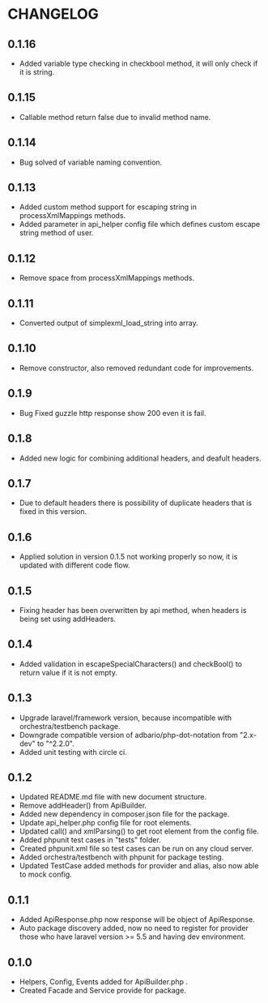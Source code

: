 # CHANGELOG

## 0.1.16
- Added variable type checking in checkbool method, it will only check if it is string.

## 0.1.15
- Callable method return false due to invalid method name.

## 0.1.14
- Bug solved of variable naming convention.

## 0.1.13
- Added custom method support for escaping string in processXmlMappings methods.
- Added parameter in api_helper config file which defines custom escape string method of user.

## 0.1.12
- Remove space from processXmlMappings methods.

## 0.1.11
- Converted output of simplexml_load_string into array.

## 0.1.10
- Remove constructor, also removed redundant code for improvements.

## 0.1.9
- Bug Fixed guzzle http response show 200 even it is fail.

## 0.1.8
- Added new logic for combining additional headers, and deafult headers.
 
## 0.1.7
- Due to default headers there is possibility of duplicate headers that is fixed in this version.

## 0.1.6
- Applied solution in version 0.1.5 not working properly so now, it is updated with different code flow.

## 0.1.5
- Fixing header has been overwritten by api method, when headers is being set using addHeaders.

## 0.1.4
- Added validation in escapeSpecialCharacters() and checkBool() to return value if it is not empty.

## 0.1.3
- Upgrade laravel/framework version, because incompatible with orchestra/testbench package.
- Downgrade compatible version of adbario/php-dot-notation from "2.x-dev" to "^2.2.0".
- Added unit testing with circle ci.

## 0.1.2
- Updated README.md file with new document structure.
- Remove addHeader() from ApiBuilder.
- Added new dependency in composer.json file for the package.
- Update api_helper.php config file for root elements.
- Updated call() and xmlParsing() to get root element from the config file.
- Added phpunit test cases in "tests" folder.
- Created phpunit.xml file so test cases can be run on any cloud server.
- Added orchestra/testbench with phpunit for package testing.
- Updated TestCase added methods for provider and alias, also now able to mock config.

## 0.1.1
- Added ApiResponse.php now response will be object of ApiResponse.
- Auto package discovery added, now no need to register for provider those who have laravel version >= 5.5 and having dev environment.

## 0.1.0
- Helpers, Config, Events added for ApiBuilder.php .
- Created Facade and Service provide for package.

